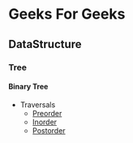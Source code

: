 # Geeks For Geeks

## DataStructure

### Tree

#### Binary Tree

- Traversals
  - [Preorder](Documents/Preorder.md)
  - [Inorder](Documents/Inorder.md)
  - [Postorder](Documents/Postorder.md)